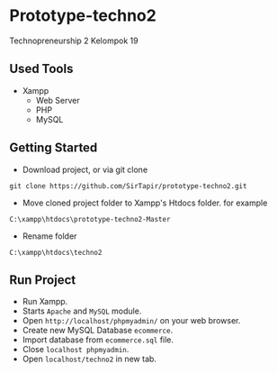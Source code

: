 # Prototype-techno2
Technopreneurship 2 Kelompok 19

## Used Tools
- Xampp
  - Web Server
  - PHP
  - MySQL
  
## Getting Started
- Download project, or via git clone
```
git clone https://github.com/SirTapir/prototype-techno2.git
```
- Move cloned project folder to Xampp's Htdocs folder. for example
```
C:\xampp\htdocs\prototype-techno2-Master
```
- Rename folder 
```
C:\xampp\htdocs\techno2
```

## Run Project
- Run Xampp.
- Starts `Apache` and `MySQL` module.
- Open `http://localhost/phpmyadmin/` on your web browser.
- Create new MySQL Database `ecommerce`.
- Import database from `ecommerce.sql` file.
- Close `localhost phpmyadmin`.
- Open `localhost/techno2` in new tab.
